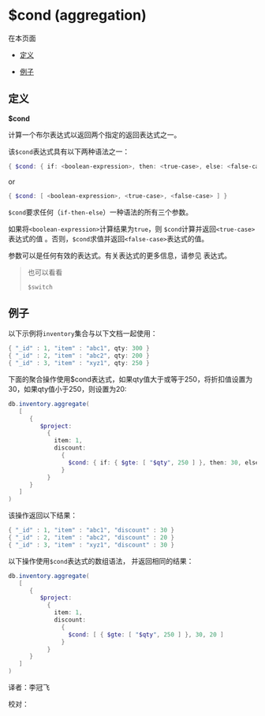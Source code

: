 # [ ](#)$cond (aggregation)
[]()

在本页面

*   [定义](#definition)

*   [例子](#example)

## <span id="definition">定义</span>

**$cond**

计算一个布尔表达式以返回两个指定的返回表达式之一。

该`$cond`表达式具有以下两种语法之一：

```powershell
{ $cond: { if: <boolean-expression>, then: <true-case>, else: <false-case> } }
```

or

```powershell
{ $cond: [ <boolean-expression>, <true-case>, <false-case> ] }
```

`$cond`要求任何（`if-then-else`）一种语法的所有三个参数。

如果将`<boolean-expression>`计算结果为`true`，则 `$cond`计算并返回`<true-case>`表达式的值 。否则，`$cond`求值并返回`<false-case>`表达式的值。

参数可以是任何有效的表达式。有关表达式的更多信息，请参见 表达式。

> 也可以看看
> 
> `$switch`

## <span id="example">例子</span>

以下示例将`inventory`集合与以下文档一起使用：

```powershell
{ "_id" : 1, "item" : "abc1", qty: 300 }
{ "_id" : 2, "item" : "abc2", qty: 200 }
{ "_id" : 3, "item" : "xyz1", qty: 250 }
```

下面的聚合操作使用$cond表达式，如果qty值大于或等于250，将折扣值设置为30，如果qty值小于250，则设置为20:

```powershell
db.inventory.aggregate(
   [
      {
         $project:
           {
             item: 1,
             discount:
               {
                 $cond: { if: { $gte: [ "$qty", 250 ] }, then: 30, else: 20 }
               }
           }
      }
   ]
)
```

该操作返回以下结果：

```powershell
{ "_id" : 1, "item" : "abc1", "discount" : 30 }
{ "_id" : 2, "item" : "abc2", "discount" : 20 }
{ "_id" : 3, "item" : "xyz1", "discount" : 30 }
```

以下操作使用`$cond`表达式的数组语法， 并返回相同的结果：

```powershell
db.inventory.aggregate(
   [
      {
         $project:
           {
             item: 1,
             discount:
               {
                 $cond: [ { $gte: [ "$qty", 250 ] }, 30, 20 ]
               }
           }
      }
   ]
)
```



译者：李冠飞

校对：